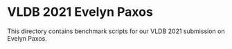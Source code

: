 # VLDB 2021 Evelyn Paxos

This directory contains benchmark scripts for our VLDB 2021 submission on
Evelyn Paxos.
